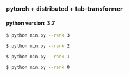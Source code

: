 ### pytorch + distributed + tab-transformer
#### python version: 3.7
```bash
$ python min.py --rank 3
```
```bash
$ python min.py --rank 2
```
```bash
$ python min.py --rank 1
```
```bash
$ python min.py --rank 0
```
